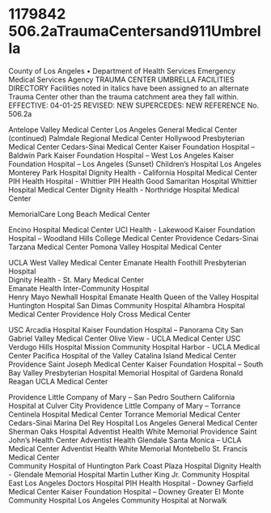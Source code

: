 # 1179842 506.2aTraumaCentersand911Umbrella

County of Los Angeles • Department of Health Services 
Emergency Medical Services Agency 
TRAUMA CENTER UMBRELLA FACILITIES DIRECTORY 
Facilities noted in italics have been assigned to an alternate Trauma Center other than the trauma catchment area they fall 
within.            
EFFECTIVE:  04-01-25   REVISED: NEW   SUPERCEDES:  NEW 
REFERENCE No. 506.2a 
 
 
Antelope Valley Medical Center Los Angeles General Medical Center (continued) 
Palmdale Regional Medical Center Hollywood Presbyterian Medical Center 
Cedars-Sinai Medical Center  Kaiser Foundation Hospital – Baldwin Park 
Kaiser Foundation Hospital – West Los Angeles Kaiser Foundation Hospital – Los Angeles (Sunset) 
Children’s Hospital Los Angeles  Monterey Park Hospital 
Dignity Health - California Hospital Medical Center  
PIH Health Hospital - Whittier 
PIH Health Good Samaritan Hospital Whittier Hospital Medical Center 
Dignity Health - Northridge Hospital Medical Center  
 
MemorialCare Long Beach Medical Center  
 
Encino Hospital Medical Center UCI Health - Lakewood 
Kaiser Foundation Hospital – Woodland Hills College Medical Center 
Providence Cedars-Sinai Tarzana Medical Center 
Pomona Valley Hospital Medical Center  
 
UCLA West Valley Medical Center Emanate Health Foothill Presbyterian Hospital  
Dignity Health - St. Mary Medical Center  
Emanate Health Inter-Community Hospital  
Henry Mayo Newhall Hospital  Emanate Health Queen of the Valley Hospital 
Huntington Hospital  San Dimas Community Hospital 
Alhambra Hospital Medical Center 
Providence Holy Cross Medical Center 
  
USC Arcadia Hospital Kaiser Foundation Hospital – Panorama City 
San Gabriel Valley Medical Center Olive View - UCLA Medical Center 
USC Verdugo Hills Hospital Mission Community Hospital 
Harbor - UCLA Medical Center  Pacifica Hospital of the Valley 
Catalina Island Medical Center Providence Saint Joseph Medical Center 
Kaiser Foundation Hospital – South Bay  Valley Presbyterian Hospital 
Memorial Hospital of Gardena 
Ronald Reagan UCLA Medical Center 
 
Providence Little Company of Mary – San Pedro Southern California Hospital at Culver City 
Providence Little Company of Mary – Torrance Centinela Hospital Medical Center 
Torrance Memorial Medical Center Cedars-Sinai Marina Del Rey Hospital 
Los Angeles General Medical Center Sherman Oaks Hospital 
Adventist Health White Memorial Providence Saint John’s Health Center 
Adventist Health Glendale Santa Monica – UCLA Medical Center 
Adventist Health White Memorial Montebello St. Francis Medical Center  
Community Hospital of Huntington Park Coast Plaza Hospital 
Dignity Health - Glendale Memorial Hospital Martin Luther King Jr. Community Hospital 
East Los Angeles Doctors Hospital PIH Health Hospital - Downey 
Garfield Medical Center Kaiser Foundation Hospital – Downey 
Greater El Monte Community Hospital Los Angeles Community Hospital at Norwalk
